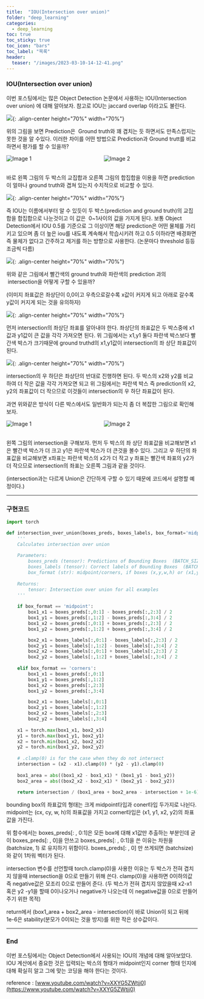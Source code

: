 ```yaml
---
title:  "IOU(Intersection over union)"
folder: "deep_learning"
categories:
  - deep_learning
toc: true
toc_sticky: true
toc_icon: "bars"
toc_label: "목록"
header:
  teaser: "/images/2023-03-10-14-12-41.png"
---
```


### IOU(Intersection over union)

이번 포스팅에서는 많은 Object Detection 논문에서 사용하는 IOU(Intersection over union) 에 대해 알아보자. 참고로 IOU는 jaccard overlap 이라고도 불린다.

![](/images/../images/2023-03-10-14-12-41.png){: .align-center height="70%" width="70%"}<br>

위의 그림을 보면 Prediction은  Ground truth와 꽤 겹치는 듯 하면서도 만족스럽지는 못한 것을 알 수있다. 이러한 차이를 어떤 방법으로 Prediction과 Ground trutt를 비교하면서 평가를 할 수 있을까? 

<div style="display: grid; grid-template-columns: repeat(2, 1fr); grid-gap: 10px;">

<img src="/images/../images/2023-03-10-14-12-50.png" alt="Image 1" >

<img src="/images/../images/2023-03-10-14-12-55.png" alt="Image 2" >

</div>
<br>

바로 왼쪽 그림의 두 박스의 교집합과 오른쪽 그림의 합집합을 이용을 하면 prediction이 얼마나 ground truth와 겹쳐 있는지 수치적으로 비교할 수 있다.

![](/images/../images/2023-03-10-14-13-44.png){: .align-center height="70%" width="70%"}<br>

즉 IOU는 이름에서부터 알 수 있듯이 두 박스(prediction and ground truth)의 교집합을 합집합으로 나눈것이고 이 값은  0~1사이의 값을 가지게 된다. 보통 Object Detection에서 IOU 0.5를 기준으로 그 이상이면 해당 prediction은 어떤 물체를 가리키고 있으며 좀 더 높은 iou를 내도록 계속해서 학습시키려 하고 0.5 이하라면 배경화면 즉 물체가 없다고 간주하고 제거를 하는 방향으로 사용한다. (논문마다 threshold 등등 조금씩 다름)

![](/images/../images/2023-03-10-14-13-52.png){: .align-center height="70%" width="70%"}<br>

위와 같은 그림에서 빨간색의 ground truth와 파란색의 prediction 과의  intersection을 어떻게 구할 수 있을까?

(이미지 좌표값은 좌상단이 0,0이고 우측으로갈수록 x값이 커지게 되고 아래로 갈수록 y값이 커지게 되는 것을 유의하자) 

![](/images/../images/2023-03-10-14-14-00.png){: .align-center height="70%" width="70%"}<br>

먼저 intersection의 좌상단 좌표를 알아내야 한다. 좌상단의 좌표값은 두 박스중에 x1값과 y1값이 큰 값을 각각 가져오면 된다. 위 그림에서는 x1,y1 둘다 파란색 박스보다 빨간색 박스가 크기때문에 ground truthd의 x1,y1값이 intersection의 좌 상단 좌표값이 된다.

![](/images/../images/2023-03-10-14-14-05.png){: .align-center height="70%" width="70%"}<br>

intersection의 우 하단은 좌상단의 반대로 진행하면 된다. 두 박스의 x2와 y2를 비교하여 더 작은 값을 각각 가져오면 되고 위 그림에서는 파란색 박스 즉 prediction의 x2, y2의 좌표값이 더 작으므로 이것들이 intersection의 우 하단 좌표값이 된다.

과연 위와같은 방식이 다른 박스에서도 일반화가 되는지 좀 더 복잡한 그림으로 확인해보자.


<div style="display: grid; grid-template-columns: repeat(2, 1fr); grid-gap: 10px;">

<img src="/images/../images/2023-03-10-14-14-24.png" alt="Image 1" >
<img src="/images/../images/2023-03-10-14-14-28.png" alt="Image 2" >

</div>
<br>

왼쪽 그림의 intersection을 구해보자. 먼저 두 박스의 좌 상단 좌표값을 비교해보면 x1은 빨간색 박스가 더 크고 y1은 파란색 박스가 더 큰것을 볼수 있다. 그리고 우 하단의 좌표값을 비교해보면 x좌표는 파란색 박스의 x2가 더 작고 y 좌표는 빨간색 좌표의 y2가 더 작으므로 intersection의 좌표는 오른쪽 그림과 같을 것이다.

(intersection과는 다르게 Union은 간단하게 구할 수 있기 때문에 코드에서 설명할 예정이다.)

---

### 구현코드

``` python
import torch

def intersection_over_union(boxes_preds, boxes_labels, box_format='midpoint'):
    '''
    Calculates intersection over union
    
    Parameters:
        boxes_preds (tensor): Predictions of Bounding Boxes  (BATCH_SIZE, 4)
        boxes_labels (tensor): Correct labels of Bounding Boxes  (BATCH_SIZE, 4)
        box_format (str): midpoint/corners, if boxes (x,y,w,h) or (x1,y1,x2,y2)
    
    Returns:
        tensor: Intersection over union for all examples
    ''' 
    
    if box_format == 'midpoint':
        box1_x1 = boxes_preds[:,0:1] - boxes_preds[:,2:3] / 2
        box1_y1 = boxes_preds[:,1:2] - boxes_preds[:,3:4] / 2
        box1_x2 = boxes_preds[:,0:1] + boxes_preds[:,2:3] / 2
        box1_y2 = boxes_preds[:,1:2] + boxes_preds[:,3:4] / 2

        box2_x1 = boxes_labels[:,0:1] - boxes_labels[:,2:3] / 2
        box2_y1 = boxes_labels[:,1:2] - boxes_labels[:,3:4] / 2
        box2_x2 = boxes_labels[:,0:1] + boxes_labels[:,2:3] / 2
        box2_y2 = boxes_labels[:,1:2] + boxes_labels[:,3:4] / 2
    
    elif box_format == 'corners':   
        box1_x1 = boxes_preds[:,0:1]
        box1_y1 = boxes_preds[:,1:2]
        box1_x2 = boxes_preds[:,2:3]
        box1_y2 = boxes_preds[:,3:4]

        box2_x1 = boxes_labels[:,0:1]
        box2_y1 = boxes_labels[:,1:2]
        box2_x2 = boxes_labels[:,2:3]
        box2_y2 = boxes_labels[:,3:4]
        
    x1 = torch.max(box1_x1, box2_x1)
    y1 = torch.max(box1_y1, box2_y1)
    x2 = torch.min(box1_x2, box2_x2)
    y2 = torch.min(box1_y2, box2_y2)
    
    # .clamp(0) is for the case when they do not intersect
    intersection = (x2 - x1).clamp(0) * (y2 - y1).clamp(0)
    
    box1_area = abs((box1_x2 - box1_x1) * (box1_y1 - box1_y2))
    box2_area = abs((box2_x2 - box2_x1) * (box2_y1 - box2_y2))
    
    return intersection / (box1_area + box2_area - intersection + 1e-6)
```

bounding box의 좌표값의 형태는 크게 midpoint타입과 coner타입 두가지로 나뉜다. midpoint는 (cx, cy, w, h)의 좌표값을 가지고 corner타입은 (x1, y1, x2, y2)의 좌표값을 가진다.

위 함수에서는 boxes\_preds\[: , 0:1\]은 모든 box에 대해 x1값만 추출하는 부분인데 굳이 boxes\_preds\[: , 0\]을 안쓰고 boxes\_preds\[: , 0:1\]을 쓴 이유는 차원을 (batchsize, 1) 로 유지하기 위함이다. boxes\_preds\[: , 0\] 만 쓰게되면 (batchsize) 와 같이 1차워 벡터가 된다.

intersection 변수를 선언할때 torch.clamp(0)을 사용한 이유는 두 박스가 전혀 겹치지 않을때 intersection을 0으로 만들기 위해 쓴다. clamp(0)을 사용하면 0이하의값 즉 negative값은 모조리 0으로 만들어 준다. (두 박스가 전혀 겹치지 않았을때 x2-x1 혹은 y2 -y1을 할때 0이나오거나 negative가 나오는데 이 negative값을 0으로 만들어 주기 위한 목적)

return에서 (box1\_area + box2\_area - intersection)이 바로 Union이 되고 뒤에 1e-6은 stability(분모가 0이되는 것을 방지)를 위한 작은 상수값이다.

---

### End

이번 포스팅에서는 Object Detection에서 사용되는 IOU의 개념에 대해 알아보았다. IOU 계산에서 중요한 것은 입력되는 박스의 형태가 midpoint인지 corner 형태 인지에 대해 확실히 알고 그에 맞는 코딩을 해야 한다는 것이다.

reference : [www.youtube.com/watch?v=XXYG5ZWtjj0](https://www.youtube.com/watch?v=XXYG5ZWtjj0)